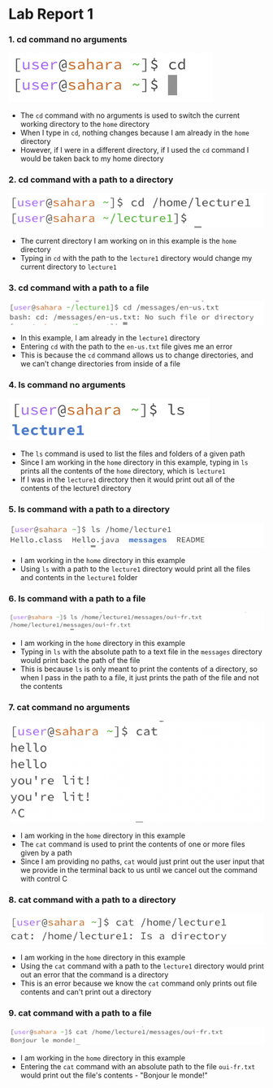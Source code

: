 # Lab Report 1 # 

### 1. cd command no arguments ###
![Image](cd.png)

* The `cd` command with no arguments is used to switch the current working directory to the `home` directory 
* When I type in `cd`, nothing changes because I am already in the `home` directory
* However, if I were in a different directory, if I used the `cd` command I would be taken back to my home directory 


### 2. cd command with a path to a directory ###
![Image](cddirectory.png)

* The current directory I am working on in this example is the `home` directory 
* Typing in `cd` with the path to the `lecture1` directory would change my current directory to `lecture1`


### 3. cd command with a path to a file ###
![Image](cdfi.png)

* In this example, I am already in the `lecture1` directory
* Entering `cd` with the path to the `en-us.txt` file gives me an error
* This is because the `cd` command allows us to change directories, and we can’t change directories from inside of a file 

### 4. ls command no arguments ###
![Image](ls.png)

* The `ls` command is used to list the files and folders of a given path
* Since I am working in the `home` directory in this example, typing in `ls` prints all the contents of the `home` directory, which is `lecture1`
* If I was in the `lecture1` directory then it would print out all of the contents of the lecture1 directory 

### 5. ls command with a path to a directory ###
![Image](lsdirectory.png)

* I am working in the `home` directory in this example
* Using `ls` with a path to the `lecture1` directory would print all the files and contents in the `lecture1` folder
  
### 6. ls command with a path to a file ###
![Image](lsfile.png)

* I am working in the `home` directory in this example
* Typing in `ls` with the absolute path to a text file in the `messages` directory would print back the path of the file
* This is because `ls` is only meant to print the contents of a directory, so when I pass in the path to a file, it just prints the path of the file and not the contents 

### 7. cat command no arguments ###
![Image](cat.png)

* I am working in the `home` directory in this example
* The `cat` command is used to print the contents of one or more files given by a path
* Since I am providing no paths, `cat` would just print out the user input that we provide in the terminal back to us until we cancel out the command with control C

### 8. cat command with a path to a directory ###
![Image](catdirectory.png)

* I am working in the `home` directory in this example
* Using the `cat` command with a path to the `lecture1` directory would print out an error that the command is a directory
* This is an error because we know the `cat` command only prints out file contents and can't print out a directory 

### 9. cat command with a path to a file ###
![Image](catfile.png)

* I am working in the `home` directory in this example
* Entering the `cat` command with an absolute path to the file `oui-fr.txt` would print out the file's contents - "Bonjour le monde!"
